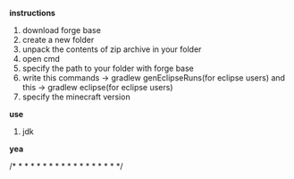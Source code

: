 **instructions**
1. download forge base
2. create a new folder
3. unpack the contents of zip archive in your folder
4. open cmd
5. specify the path to your folder with forge base
6. write this commands -> gradlew genEclipseRuns(for eclipse users) and this -> gradlew eclipse(for eclipse users) 
7. specify the minecraft version

**use**
1. jdk 

**yea**

/*
*
*
*
*
*
*
*
*
*
*
*
*
*
*
*
*
*/
